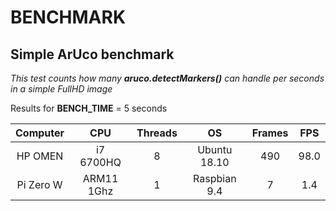 # BENCHMARK

## Simple ArUco benchmark

_This test counts how many **aruco.detectMarkers()** can handle per seconds in a simple FullHD image_

Results for **BENCH_TIME** = 5 seconds

Computer | CPU | Threads | OS | Frames | FPS
:---: | :---: | :---: | :---: | :---: | :---:
HP OMEN | i7 6700HQ | 8 | Ubuntu 18.10 | 490 | 98.0
Pi Zero W| ARM11 1Ghz | 1 | Raspbian 9.4 | 7 | 1.4
